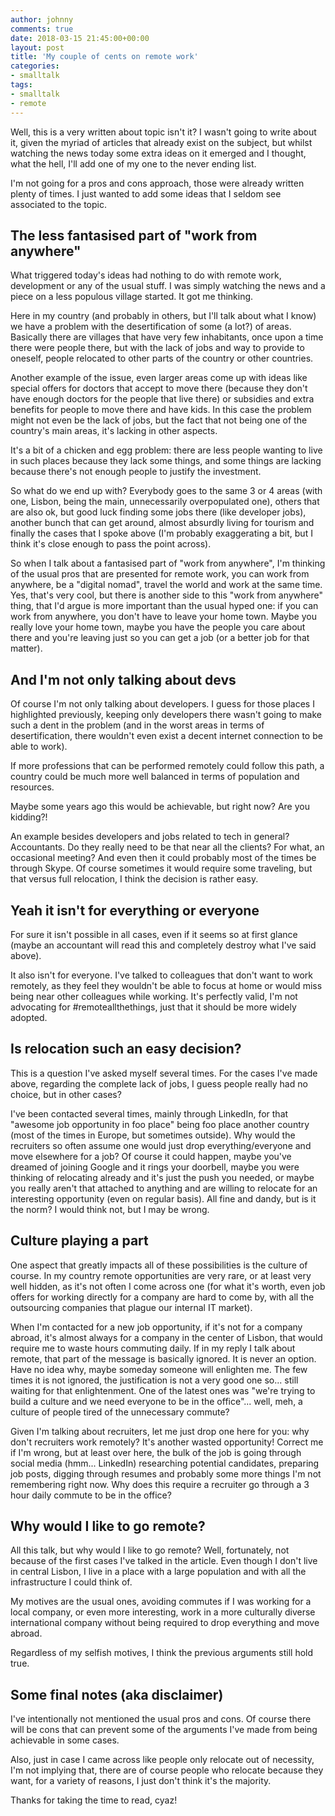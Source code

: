 ```yaml
---
author: johnny
comments: true
date: 2018-03-15 21:45:00+00:00
layout: post
title: 'My couple of cents on remote work'
categories:
- smalltalk
tags:
- smalltalk
- remote
---
```


Well, this is a very written about topic isn't it? I wasn't going to write about it, given the myriad of articles that already exist on the subject, but whilst watching the news today some extra ideas on it emerged and I thought, what the hell, I'll add one of my one to the never ending list.

I'm not going for a pros and cons approach, those were already written plenty of times. I just wanted to add some ideas that I seldom see associated to the topic.

## The less fantasised part of "work from anywhere"

What triggered today's ideas had nothing to do with remote work, development or any of the usual stuff. I was simply watching the news and a piece on a less populous village started. It got me thinking.

Here in my country (and probably in others, but I'll talk about what I know) we have a problem with the desertification of some (a lot?) of areas. Basically there are villages that have very few inhabitants, once upon a time there were people there, but with the lack of jobs and way to provide to oneself, people relocated to other parts of the country or other countries. 

Another example of the issue, even larger areas come up with ideas like special offers for doctors that accept to move there (because they don't have enough doctors for the people that live there) or subsidies and extra benefits for people to move there and have kids. In this case the problem might not even be the lack of jobs, but the fact that not being one of the country's main areas, it's lacking in other aspects.

It's a bit of a chicken and egg problem: there are less people wanting to live in such places because they lack some things, and some things are lacking because there's not enough people to justify the investment.

So what do we end up with? Everybody goes to the same 3 or 4 areas (with one, Lisbon, being the main, unnecessarily overpopulated one), others that are also ok, but good luck finding some jobs there (like developer jobs), another bunch that can get around, almost absurdly living for tourism and finally the cases that I spoke above (I'm probably exaggerating a bit, but I think it's close enough to pass the point across).

So when I talk about a fantasised part of "work from anywhere", I'm thinking of the usual pros that are presented for remote work, you can work from anywhere, be a "digital nomad", travel the world and work at the same time. Yes, that's very cool, but there is another side to this "work from anywhere" thing, that I'd argue is more important than the usual hyped one: if you can work from anywhere, you don't have to leave your home town. Maybe you really love your home town, maybe you have the people you care about there and you're leaving just so you can get a job (or a better job for that matter).

## And I'm not only talking about devs

Of course I'm not only talking about developers. I guess for those places I highlighted previously, keeping only developers there wasn't going to make such a dent in the problem (and in the worst areas in terms of desertification, there wouldn't even exist a decent internet connection to be able to work).

If more professions that can be performed remotely could follow this path, a country could be much more well balanced in terms of population and resources.

Maybe some years ago this would be achievable, but right now? Are you kidding?!

An example besides developers and jobs related to tech in general? Accountants. Do they really need to be that near all the clients? For what, an occasional meeting? And even then it could probably most of the times be through Skype. Of course sometimes it would require some traveling, but that versus full relocation, I think the decision is rather easy.

## Yeah it isn't for everything or everyone

For sure it isn't possible in all cases, even if it seems so at first glance (maybe an accountant will read this and completely destroy what I've said above).

It also isn't for everyone. I've talked to colleagues that don't want to work remotely, as they feel they wouldn't be able to focus at home or would miss being near other colleagues while working. It's perfectly valid, I'm not advocating for #remoteallthethings, just that it should be more widely adopted.

## Is relocation such an easy decision?

This is a question I've asked myself several times. For the cases I've made above, regarding the complete lack of jobs, I guess people really had no choice, but in other cases?

I've been contacted several times, mainly through LinkedIn, for that "awesome job opportunity in foo place" being foo place another country (most of the times in Europe, but sometimes outside). Why would the recruiters so often assume one would just drop everything/everyone and move elsewhere for a job? Of course it could happen, maybe you've dreamed of joining Google and it rings your doorbell, maybe you were thinking of relocating already and it's just the push you needed, or maybe you really aren't that attached to anything and are willing to relocate for an interesting opportunity (even on regular basis). All fine and dandy, but is it the norm? I would think not, but I may be wrong.

## Culture playing a part

One aspect that greatly impacts all of these possibilities is the culture of course. In my country remote opportunities are very rare, or at least very well hidden, as it's not often I come across one (for what it's worth, even job offers for working directly for a company are hard to come by, with all the outsourcing companies that plague our internal IT market).

When I'm contacted for a new job opportunity, if it's not for a company abroad, it's almost always for a company in the center of Lisbon, that would require me to waste hours commuting daily. If in my reply I talk about remote, that part of the message is basically ignored. It is never an option. Have no idea why, maybe someday someone will enlighten me. The few times it is not ignored, the justification is not a very good one so... still waiting for that enlightenment. One of the latest ones was "we're trying to build a culture and we need everyone to be in the office"... well, meh, a culture of people tired of the unnecessary commute? 

Given I'm talking about recruiters, let me just drop one here for you: why don't recruiters work remotely? It's another wasted opportunity! Correct me if I'm wrong, but at least over here, the bulk of the job is going through social media (hmm... LinkedIn) researching potential candidates, preparing job posts, digging through resumes and probably some more things I'm not remembering right now. Why does this require a recruiter go through a 3 hour daily commute to be in the office?

## Why would I like to go remote?

All this talk, but why would I like to go remote? Well, fortunately, not because of the first cases I've talked in the article. Even though I don't live in central Lisbon, I live in a place with a large population and with all the infrastructure I could think of.

My motives are the usual ones, avoiding commutes if I was working for a local company, or even more interesting, work in a more culturally diverse international company without being required to drop everything and move abroad.

Regardless of my selfish motives, I think the previous arguments still hold true.

## Some final notes (aka disclaimer)

I've intentionally not mentioned the usual pros and cons. Of course there will be cons that can prevent some of the arguments I've made from being achievable in some cases.

Also, just in case I came across like people only relocate out of necessity, I'm not implying that, there are of course people who relocate because they want, for a variety of reasons, I just don't think it's the majority.

Thanks for taking the time to read, cyaz!